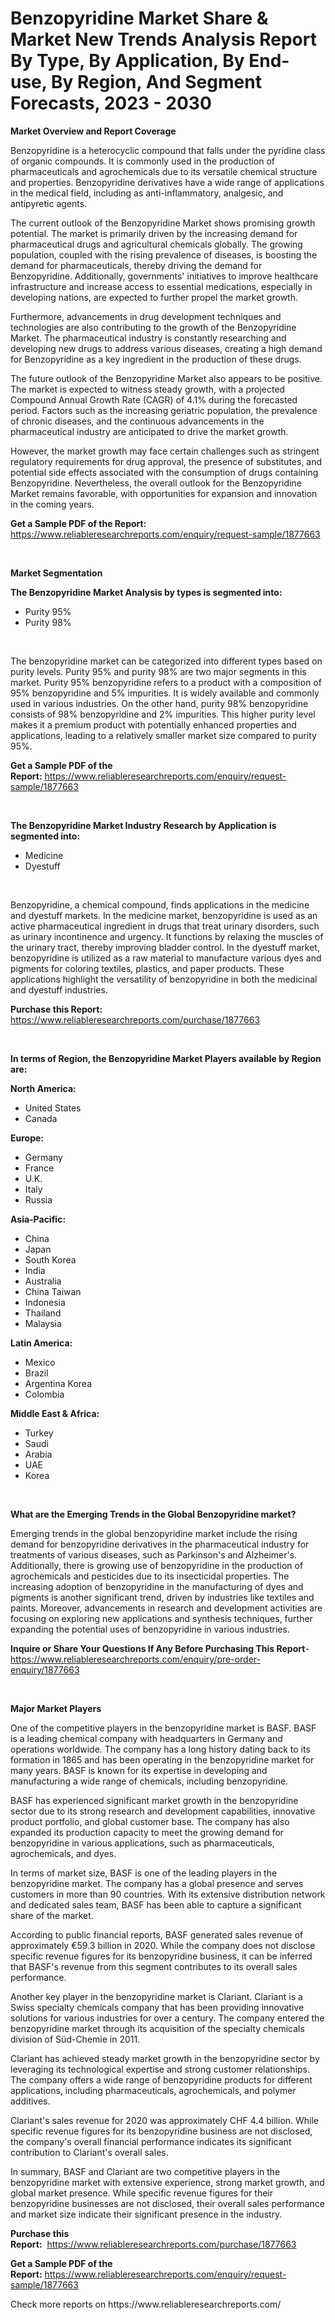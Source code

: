 <p><h1>Benzopyridine Market Share & Market New Trends Analysis Report By Type, By Application, By End-use, By Region, And Segment Forecasts, 2023 - 2030</h1></p><p><strong>Market Overview and Report Coverage</strong></p>
<p><p>Benzopyridine is a heterocyclic compound that falls under the pyridine class of organic compounds. It is commonly used in the production of pharmaceuticals and agrochemicals due to its versatile chemical structure and properties. Benzopyridine derivatives have a wide range of applications in the medical field, including as anti-inflammatory, analgesic, and antipyretic agents.</p><p>The current outlook of the Benzopyridine Market shows promising growth potential. The market is primarily driven by the increasing demand for pharmaceutical drugs and agricultural chemicals globally. The growing population, coupled with the rising prevalence of diseases, is boosting the demand for pharmaceuticals, thereby driving the demand for Benzopyridine. Additionally, governments' initiatives to improve healthcare infrastructure and increase access to essential medications, especially in developing nations, are expected to further propel the market growth.</p><p>Furthermore, advancements in drug development techniques and technologies are also contributing to the growth of the Benzopyridine Market. The pharmaceutical industry is constantly researching and developing new drugs to address various diseases, creating a high demand for Benzopyridine as a key ingredient in the production of these drugs.</p><p>The future outlook of the Benzopyridine Market also appears to be positive. The market is expected to witness steady growth, with a projected Compound Annual Growth Rate (CAGR) of 4.1% during the forecasted period. Factors such as the increasing geriatric population, the prevalence of chronic diseases, and the continuous advancements in the pharmaceutical industry are anticipated to drive the market growth.</p><p>However, the market growth may face certain challenges such as stringent regulatory requirements for drug approval, the presence of substitutes, and potential side effects associated with the consumption of drugs containing Benzopyridine. Nevertheless, the overall outlook for the Benzopyridine Market remains favorable, with opportunities for expansion and innovation in the coming years.</p></p>
<p><strong>Get a Sample PDF of the Report:</strong> <a href="https://www.reliableresearchreports.com/enquiry/request-sample/1877663">https://www.reliableresearchreports.com/enquiry/request-sample/1877663</a></p>
<p>&nbsp;</p>
<p><strong>Market Segmentation</strong></p>
<p><strong>The Benzopyridine Market Analysis by types is segmented into:</strong></p>
<p><ul><li>Purity 95%</li><li>Purity 98%</li></ul></p>
<p>&nbsp;</p>
<p><p>The benzopyridine market can be categorized into different types based on purity levels. Purity 95% and purity 98% are two major segments in this market. Purity 95% benzopyridine refers to a product with a composition of 95% benzopyridine and 5% impurities. It is widely available and commonly used in various industries. On the other hand, purity 98% benzopyridine consists of 98% benzopyridine and 2% impurities. This higher purity level makes it a premium product with potentially enhanced properties and applications, leading to a relatively smaller market size compared to purity 95%.</p></p>
<p><strong>Get a Sample PDF of the Report:</strong>&nbsp;<a href="https://www.reliableresearchreports.com/enquiry/request-sample/1877663">https://www.reliableresearchreports.com/enquiry/request-sample/1877663</a></p>
<p>&nbsp;</p>
<p><strong>The Benzopyridine Market Industry Research by Application is segmented into:</strong></p>
<p><ul><li>Medicine</li><li>Dyestuff</li></ul></p>
<p>&nbsp;</p>
<p><p>Benzopyridine, a chemical compound, finds applications in the medicine and dyestuff markets. In the medicine market, benzopyridine is used as an active pharmaceutical ingredient in drugs that treat urinary disorders, such as urinary incontinence and urgency. It functions by relaxing the muscles of the urinary tract, thereby improving bladder control. In the dyestuff market, benzopyridine is utilized as a raw material to manufacture various dyes and pigments for coloring textiles, plastics, and paper products. These applications highlight the versatility of benzopyridine in both the medicinal and dyestuff industries.</p></p>
<p><strong>Purchase this Report:</strong>&nbsp; <a href="https://www.reliableresearchreports.com/purchase/1877663">https://www.reliableresearchreports.com/purchase/1877663</a></p>
<p>&nbsp;</p>
<p><strong>In terms of Region, the Benzopyridine Market Players available by Region are:</strong></p>
<p>
    <p> <strong> North America: </strong>
        <ul>
            <li>United States</li>
            <li>Canada</li>
        </ul>
        </p> 
    <p> <strong> Europe: </strong>
        <ul>
            <li>Germany</li>
            <li>France</li>
            <li>U.K.</li>
            <li>Italy</li>
            <li>Russia</li>
        </ul>
        </p> 
    <p> <strong> Asia-Pacific: </strong>
        <ul>
            <li>China</li>
            <li>Japan</li>
            <li>South Korea</li>
            <li>India</li>
            <li>Australia</li>
            <li>China Taiwan</li>
            <li>Indonesia</li>
            <li>Thailand</li>
            <li>Malaysia</li>
        </ul>
        </p> 
    <p> <strong> Latin America: </strong>
        <ul>
            <li>Mexico</li>
            <li>Brazil</li>
            <li>Argentina Korea</li>
            <li>Colombia</li>
        </ul>
        </p> 
    <p> <strong> Middle East & Africa: </strong>
        <ul>
            <li>Turkey</li>
            <li>Saudi</li>
            <li>Arabia</li>
            <li>UAE</li>
            <li>Korea</li>
        </ul>
    </p>
    </p>
<p>&nbsp;</p>
<p><strong>What are the Emerging Trends in the Global Benzopyridine market?</strong></p>
<p><p>Emerging trends in the global benzopyridine market include the rising demand for benzopyridine derivatives in the pharmaceutical industry for treatments of various diseases, such as Parkinson's and Alzheimer's. Additionally, there is growing use of benzopyridine in the production of agrochemicals and pesticides due to its insecticidal properties. The increasing adoption of benzopyridine in the manufacturing of dyes and pigments is another significant trend, driven by industries like textiles and paints. Moreover, advancements in research and development activities are focusing on exploring new applications and synthesis techniques, further expanding the potential uses of benzopyridine in various industries.</p></p>
<p><strong>Inquire or Share Your Questions If Any Before Purchasing This Report</strong>- <a href="https://www.reliableresearchreports.com/enquiry/pre-order-enquiry/1877663">https://www.reliableresearchreports.com/enquiry/pre-order-enquiry/1877663</a></p>
<p>&nbsp;</p>
<p><strong>Major Market Players</strong></p>
<p><p>One of the competitive players in the benzopyridine market is BASF. BASF is a leading chemical company with headquarters in Germany and operations worldwide. The company has a long history dating back to its formation in 1865 and has been operating in the benzopyridine market for many years. BASF is known for its expertise in developing and manufacturing a wide range of chemicals, including benzopyridine.</p><p>BASF has experienced significant market growth in the benzopyridine sector due to its strong research and development capabilities, innovative product portfolio, and global customer base. The company has also expanded its production capacity to meet the growing demand for benzopyridine in various applications, such as pharmaceuticals, agrochemicals, and dyes.</p><p>In terms of market size, BASF is one of the leading players in the benzopyridine market. The company has a global presence and serves customers in more than 90 countries. With its extensive distribution network and dedicated sales team, BASF has been able to capture a significant share of the market.</p><p>According to public financial reports, BASF generated sales revenue of approximately €59.3 billion in 2020. While the company does not disclose specific revenue figures for its benzopyridine business, it can be inferred that BASF's revenue from this segment contributes to its overall sales performance.</p><p>Another key player in the benzopyridine market is Clariant. Clariant is a Swiss specialty chemicals company that has been providing innovative solutions for various industries for over a century. The company entered the benzopyridine market through its acquisition of the specialty chemicals division of Süd-Chemie in 2011.</p><p>Clariant has achieved steady market growth in the benzopyridine sector by leveraging its technological expertise and strong customer relationships. The company offers a wide range of benzopyridine products for different applications, including pharmaceuticals, agrochemicals, and polymer additives.</p><p>Clariant's sales revenue for 2020 was approximately CHF 4.4 billion. While specific revenue figures for its benzopyridine business are not disclosed, the company's overall financial performance indicates its significant contribution to Clariant's overall sales.</p><p>In summary, BASF and Clariant are two competitive players in the benzopyridine market with extensive experience, strong market growth, and global market presence. While specific revenue figures for their benzopyridine businesses are not disclosed, their overall sales performance and market size indicate their significant presence in the industry.</p></p>
<p><strong>Purchase this Report:</strong>&nbsp;&nbsp;<a href="https://www.reliableresearchreports.com/purchase/1877663">https://www.reliableresearchreports.com/purchase/1877663</a></p>
<p></p>
<p><strong>Get a Sample PDF of the Report:</strong>&nbsp;<a href="https://www.reliableresearchreports.com/enquiry/request-sample/1877663">https://www.reliableresearchreports.com/enquiry/request-sample/1877663</a></p>
<p>Check more reports on https://www.reliableresearchreports.com/</p>